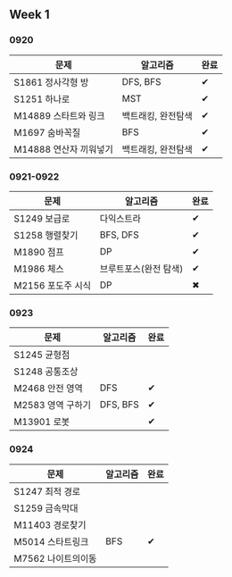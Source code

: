 ## Week 1

### 0920

| 문제                   | 알고리즘           | 완료 |
| ---------------------- | ------------------ | ---- |
| S1861 정사각형 방      | DFS, BFS           | ✔    |
| S1251 하나로           | MST                | ✔    |
| M14889 스타트와 링크   | 백트래킹, 완전탐색 | ✔    |
| M1697 숨바꼭질         | BFS                | ✔    |
| M14888 연산자 끼워넣기 | 백트래킹, 완전탐색 | ✔    |

### 0921-0922

| 문제              | 알고리즘              | 완료 |
| ----------------- | --------------------- | ---- |
| S1249 보급로      | 다익스트라            | ✔    |
| S1258 행렬찾기    | BFS, DFS              | ✔    |
| M1890 점프        | DP                    | ✔    |
| M1986 체스        | 브루트포스(완전 탐색) | ✔    |
| M2156 포도주 시식 | DP                    | ✖    |

### 0923

| 문제              | 알고리즘 | 완료 |
| ----------------- | -------- | ---- |
| S1245 균형점      |          |      |
| S1248 공통조상    |          |      |
| M2468 안전 영역   | DFS      |  ✔   |
| M2583 영역 구하기 | DFS, BFS  |  ✔   |
| M13901 로봇       |          |  ✔  |

### 0924

| 문제               | 알고리즘 | 완료 |
| ------------------ | -------- | ---- |
| S1247 최적 경로    |          |      |
| S1259 금속막대     |          |      |
| M11403 경로찾기    |          |      |
| M5014 스타트링크   |  BFS  |  ✔  |
| M7562 나이트의이동 |          |      |

